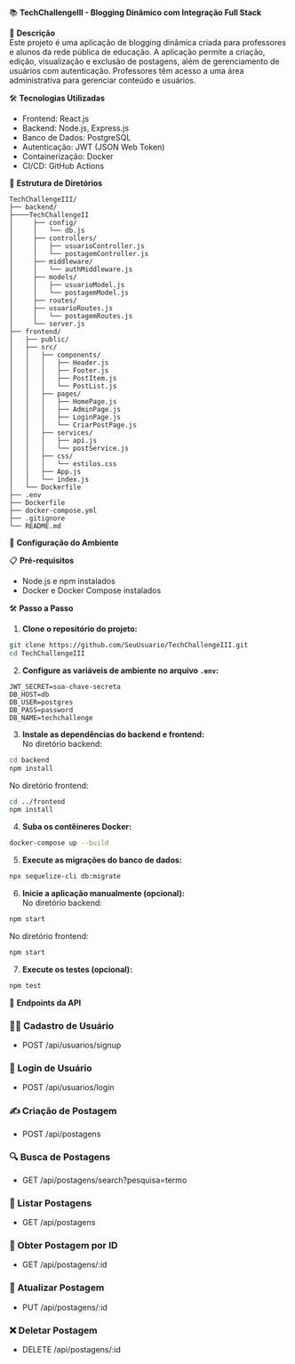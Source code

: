 📚 **TechChallengeIII - Blogging Dinâmico com Integração Full Stack**

📝 **Descrição**  
Este projeto é uma aplicação de blogging dinâmica criada para professores e alunos da rede pública de educação. A aplicação permite a criação, edição, visualização e exclusão de postagens, além de gerenciamento de usuários com autenticação. Professores têm acesso a uma área administrativa para gerenciar conteúdo e usuários.

🛠️ **Tecnologias Utilizadas**  
- Frontend: React.js  
- Backend: Node.js, Express.js  
- Banco de Dados: PostgreSQL  
- Autenticação: JWT (JSON Web Token)  
- Containerização: Docker  
- CI/CD: GitHub Actions  

📂 **Estrutura de Diretórios**  
```
TechChallengeIII/
├── backend/
├────TechChallengeII
│     ├── config/
│     │   └── db.js
│     ├── controllers/
│     │   ├── usuarioController.js
│     │   └── postagemController.js
│     ├── middleware/
│     │   └── authMiddleware.js
│     ├── models/
│     │   ├── usuarioModel.js
│     │   └── postagemModel.js
│     ├── routes/
│     ├── usuarioRoutes.js
│     │   └── postagemRoutes.js
│     └── server.js
├── frontend/
│   ├── public/
│   ├── src/
│   │   ├── components/
│   │   │   ├── Header.js
│   │   │   ├── Footer.js
│   │   │   ├── PostItem.js
│   │   │   └── PostList.js
│   │   ├── pages/
│   │   │   ├── HomePage.js
│   │   │   ├── AdminPage.js
│   │   │   ├── LoginPage.js
│   │   │   └── CriarPostPage.js
│   │   ├── services/
│   │   │   ├── api.js
│   │   │   └── postService.js
│   │   ├── css/
│   │   │   └── estilos.css
│   │   ├── App.js
│   │   └── index.js
│   └── Dockerfile
├── .env
├── Dockerfile
├── docker-compose.yml
├── .gitignore
└── README.md
```

🚀 **Configuração do Ambiente**

📋 **Pré-requisitos**  
- Node.js e npm instalados  
- Docker e Docker Compose instalados  

🛠️ **Passo a Passo**  

1. **Clone o repositório do projeto:**
```bash
git clone https://github.com/SeuUsuario/TechChallengeIII.git
cd TechChallengeIII
```

2. **Configure as variáveis de ambiente no arquivo `.env`:**
```plaintext
JWT_SECRET=sua-chave-secreta
DB_HOST=db
DB_USER=postgres
DB_PASS=password
DB_NAME=techchallenge
```

3. **Instale as dependências do backend e frontend:**  
No diretório backend:
```bash
cd backend
npm install
```
No diretório frontend:
```bash
cd ../frontend
npm install
```

4. **Suba os contêineres Docker:**
```bash
docker-compose up --build
```

5. **Execute as migrações do banco de dados:**
```bash
npx sequelize-cli db:migrate
```

6. **Inicie a aplicação manualmente (opcional):**  
No diretório backend:
```bash
npm start
```
No diretório frontend:
```bash
npm start
```

7. **Execute os testes (opcional):**
```bash
npm test
```

🔗 **Endpoints da API**

### 🧑‍🏫 Cadastro de Usuário  
- POST /api/usuarios/signup  

### 🔑 Login de Usuário  
- POST /api/usuarios/login  

### ✍️ Criação de Postagem  
- POST /api/postagens  

### 🔍 Busca de Postagens  
- GET /api/postagens/search?pesquisa=termo  

### 📰 Listar Postagens  
- GET /api/postagens  

### 📖 Obter Postagem por ID  
- GET /api/postagens/:id  

### 📝 Atualizar Postagem  
- PUT /api/postagens/:id  

### ❌ Deletar Postagem  
- DELETE /api/postagens/:id  
